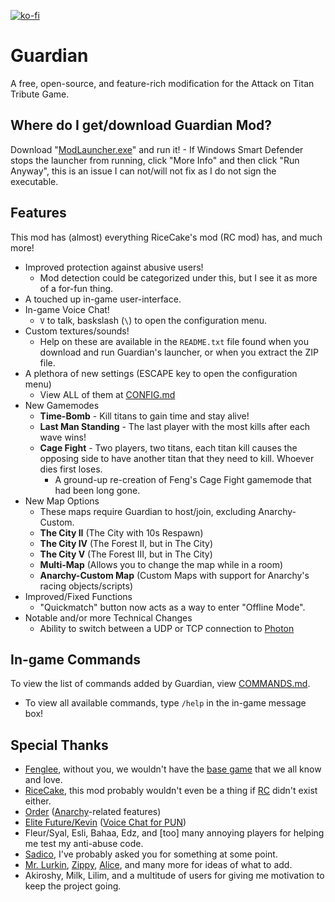  [![ko-fi](https://ko-fi.com/img/githubbutton_sm.svg)](https://ko-fi.com/A0A577AMK)
# Guardian
A free, open-source, and feature-rich modification for the Attack on Titan Tribute Game.

## Where do I get/download Guardian Mod?
Download "[ModLauncher.exe](https://aottgfan.site/clients/guardian/ModLauncher.exe)" and run it!
    - If Windows Smart Defender stops the launcher from running, click "More Info" and then click "Run Anyway", this is an issue I can not/will not fix as I do not sign the executable.

## Features
This mod has (almost) everything RiceCake's mod (RC mod) has, and much more!

- Improved protection against abusive users!
    - Mod detection could be categorized under this, but I see it as more of a for-fun thing.
- A touched up in-game user-interface.
- In-game Voice Chat!
    - `V` to talk, baskslash (`\`) to open the configuration menu.
- Custom textures/sounds!
    - Help on these are available in the `README.txt` file found when you download and run Guardian's launcher, or when you extract the ZIP file.
- A plethora of new settings (ESCAPE key to open the configuration menu)
    - View ALL of them at [CONFIG.md](CONFIG.md)
- New Gamemodes
    - **Time-Bomb** - Kill titans to gain time and stay alive!
    - **Last Man Standing** - The last player with the most kills after each wave wins!
    - **Cage Fight** - Two players, two titans, each titan kill causes the opposing side to have another titan that they need to kill. Whoever dies first loses.
        - A ground-up re-creation of Feng's Cage Fight gamemode that had been long gone.
- New Map Options
    - These maps require Guardian to host/join, excluding Anarchy-Custom.
    - **The City II** (The City with 10s Respawn)
    - **The City IV** (The Forest II, but in The City)
    - **The City V** (The Forest III, but in The City)
    - **Multi-Map** (Allows you to change the map while in a room)
    - **Anarchy-Custom Map** (Custom Maps with support for Anarchy's racing objects/scripts)
- Improved/Fixed Functions
    - "Quickmatch" button now acts as a way to enter "Offline Mode".
- Notable and/or more Technical Changes
    - Ability to switch between a UDP or TCP connection to [Photon](https://photonengine.com/)

## In-game Commands
To view the list of commands added by Guardian, view [COMMANDS.md](COMMANDS.md).
- To view all available commands, type `/help` in the in-game message box!

## Special Thanks
- [Fenglee](http://fenglee.com/), without you, we wouldn't have the [base game](http://fenglee.com/game/aog/) that we all know and love.
- [RiceCake](https://github.com/rc174945), this mod probably wouldn't even be a thing if [RC](https://aotrc.weebly.com/) didn't exist either.
- [Order](https://github.com/aelariane) ([Anarchy](https://github.com/aelariane/Anarchy)-related features)
- [Elite Future/Kevin](https://github.com/kkim6109) ([Voice Chat for PUN](https://github.com/kkim6109/Mic-Integration-Old-Photon-))
- Fleur/Syal, Esli, Bahaa, Edz, and \[too\] many annoying players for helping me test my anti-abuse code.
- [Sadico](https://github.com/Mi-Sad), I've probably asked you for something at some point.
- [Mr. Lurkin](https://github.com/MrLurkin), [Zippy](https://github.com/ZippyStew45), [Alice](https://github.com/ExiMichi), and many more for ideas of what to add.
- Akiroshy, Milk, Lilim, and a multitude of users for giving me motivation to keep the project going.
